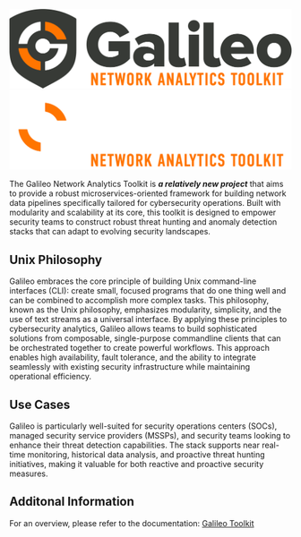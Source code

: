 ![galileo](img/gnat-light.png#gh-light-mode-only)
![galileo](img/gnat-dark.png#gh-dark-mode-only)


The Galileo Network Analytics Toolkit is ***a relatively new project*** that aims to provide a robust microservices-oriented framework for building network 
data pipelines specifically tailored for cybersecurity operations. Built with modularity and scalability at its core, this toolkit is designed to empower security teams to construct robust threat hunting and anomaly detection stacks that can adapt to evolving security landscapes.

## Unix Philosophy
Galileo embraces the core principle of building Unix command-line interfaces (CLI): create small, focused programs that do one thing well and can be combined to accomplish more complex tasks. This philosophy, known as the Unix philosophy, emphasizes modularity, simplicity, and the use of text streams as a universal interface. By applying these principles to cybersecurity analytics, Galileo allows teams to build sophisticated solutions from composable, single-purpose commandline clients that can be orchestrated together to create powerful workflows. This approach enables high availability, fault tolerance, and the ability to integrate seamlessly with existing security infrastructure while maintaining operational efficiency.

## Use Cases

Galileo is particularly well-suited for security operations centers (SOCs), managed security service providers (MSSPs), and security teams looking to enhance their threat detection capabilities. The stack supports near real-time monitoring, historical data analysis, and proactive threat hunting initiatives, making it valuable for both reactive and proactive security measures.

## Additonal Information

For an overview, please refer to the documentation: [Galileo Toolkit](https://galileotoolkit.org/)

